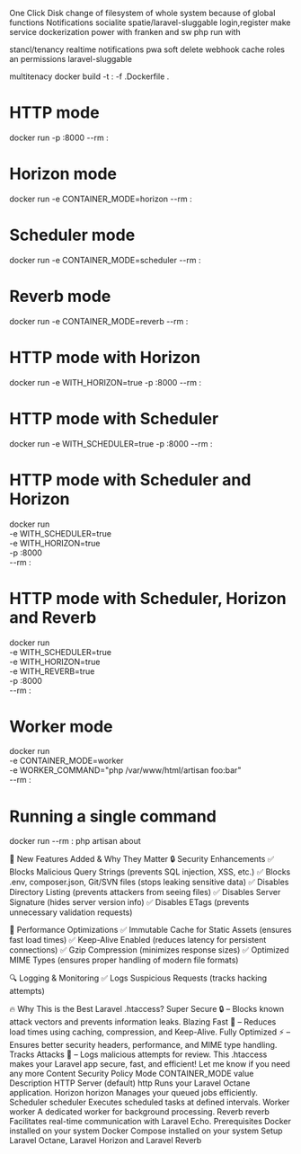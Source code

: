 One Click Disk change of filesystem of whole system because of global functions
Notifications
socialite
spatie/laravel-sluggable
login,register
make service
dockerization 
power with franken and sw php 
run with 

stancl/tenancy
realtime notifications
pwa
soft delete
webhook
cache
roles an permissions
laravel-sluggable

multitenacy
docker build -t <image-name>:<tag> -f <your-octane-driver>.Dockerfile .
# HTTP mode
docker run -p <port>:8000 --rm <image-name>:<tag>

# Horizon mode
docker run -e CONTAINER_MODE=horizon --rm <image-name>:<tag>

# Scheduler mode
docker run -e CONTAINER_MODE=scheduler --rm <image-name>:<tag>

# Reverb mode
docker run -e CONTAINER_MODE=reverb --rm <image-name>:<tag>

# HTTP mode with Horizon
docker run -e WITH_HORIZON=true -p <port>:8000 --rm <image-name>:<tag>

# HTTP mode with Scheduler
docker run -e WITH_SCHEDULER=true -p <port>:8000 --rm <image-name>:<tag>

# HTTP mode with Scheduler and Horizon
docker run \
    -e WITH_SCHEDULER=true \
    -e WITH_HORIZON=true \
    -p <port>:8000 \
    --rm <image-name>:<tag>

# HTTP mode with Scheduler, Horizon and Reverb
docker run \
    -e WITH_SCHEDULER=true \
    -e WITH_HORIZON=true \
    -e WITH_REVERB=true \
    -p <port>:8000 \
    --rm <image-name>:<tag>

# Worker mode
docker run \
    -e CONTAINER_MODE=worker \
    -e WORKER_COMMAND="php /var/www/html/artisan foo:bar" \
    --rm <image-name>:<tag>

# Running a single command
docker run --rm <image-name>:<tag> php artisan about



🚀 New Features Added & Why They Matter
🔒 Security Enhancements
✅ Blocks Malicious Query Strings (prevents SQL injection, XSS, etc.)
✅ Blocks .env, composer.json, Git/SVN files (stops leaking sensitive data)
✅ Disables Directory Listing (prevents attackers from seeing files)
✅ Disables Server Signature (hides server version info)
✅ Disables ETags (prevents unnecessary validation requests)

🚀 Performance Optimizations
✅ Immutable Cache for Static Assets (ensures fast load times)
✅ Keep-Alive Enabled (reduces latency for persistent connections)
✅ Gzip Compression (minimizes response sizes)
✅ Optimized MIME Types (ensures proper handling of modern file formats)

🔍 Logging & Monitoring
✅ Logs Suspicious Requests (tracks hacking attempts)

🔥 Why This is the Best Laravel .htaccess?
Super Secure 🔒 – Blocks known attack vectors and prevents information leaks.
Blazing Fast 🚀 – Reduces load times using caching, compression, and Keep-Alive.
Fully Optimized ⚡ – Ensures better security headers, performance, and MIME type handling.
Tracks Attacks 👀 – Logs malicious attempts for review.
This .htaccess makes your Laravel app secure, fast, and efficient! Let me know if you need any more
Content Security Policy
Mode	CONTAINER_MODE value	Description
HTTP Server (default)	http	Runs your Laravel Octane application.
Horizon	horizon	Manages your queued jobs efficiently.
Scheduler	scheduler	Executes scheduled tasks at defined intervals.
Worker	worker	A dedicated worker for background processing.
Reverb	reverb	Facilitates real-time communication with Laravel Echo.
Prerequisites
Docker installed on your system
Docker Compose installed on your system
Setup Laravel Octane, Laravel Horizon and Laravel Reverb